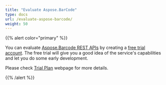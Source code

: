 ```yaml
---
title: "Evaluate Aspose.BarCode"
type: docs
url: /evaluate-aspose-barcode/
weight: 50
---
```


{{% alert color="primary" %}} 

You can evaluate [Aspose.Barcode REST APIs](http://apireference.aspose.cloud/barcode/) by creating a [free trial account](https://dashboard.aspose.cloud). The free trial will give you a good idea of the service's capabilities and let you do some early development.

Please check [Trial Plan](https://purchase.aspose.cloud/trial) webpage for more details.

{{% /alert %}}
